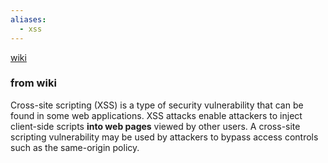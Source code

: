 ```yaml
---
aliases:
  - xss
---
```

[wiki](https://en.wikipedia.org/wiki/Cross-site_scripting)
### from wiki
Cross-site scripting (XSS) is a type of security vulnerability that can be found in some web applications. XSS attacks enable attackers to inject client-side scripts **into web pages** viewed by other users. 
A cross-site scripting vulnerability may be used by attackers to bypass access controls such as the same-origin policy. 
